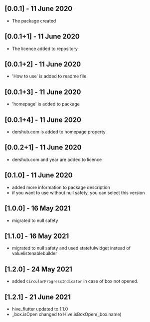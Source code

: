 ## [0.0.1] - 11 June 2020

* The package created

## [0.0.1+1] - 11 June 2020

* The licence added to repository

## [0.0.1+2] - 11 June 2020

* 'How to use' is added to readme file

## [0.0.1+3] - 11 June 2020

* 'homepage' is added to package

## [0.0.1+4] - 11 June 2020

* dershub.com is added to homepage property

## [0.0.2+1] - 11 June 2020

* dershub.com and year are added to licence

## [0.1.0] - 11 June 2020

* added more information to package description
* if you want to use without null safety, you can select this version

## [1.0.0] - 16 May 2021

* migrated to null safety

## [1.1.0] - 16 May 2021

* migrated to null safety and used statefulwidget instead of valuelistenablebuilder

## [1.2.0] - 24 May 2021

* added `CircularProgressIndicator` in case of box not opened.

## [1.2.1] - 21 June 2021

* hive_flutter updated to 1.1.0
* _box.isOpen changed to Hive.isBoxOpen(_box.name)